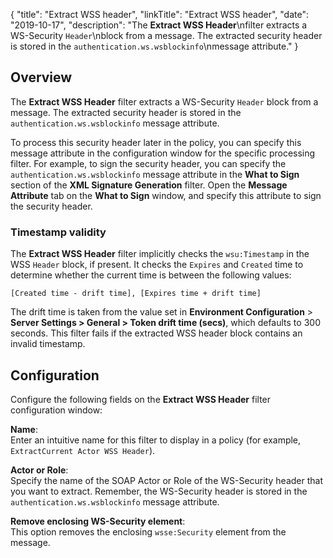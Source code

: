 {
"title": "Extract WSS header",
"linkTitle": "Extract WSS header",
"date": "2019-10-17",
"description": "The **Extract WSS Header**\\nfilter extracts a WS-Security `Header`\\nblock from a message. The extracted security header is stored in the `authentication.ws.wsblockinfo`\\nmessage attribute."
}
﻿
<div id="p_attributes_extract_wss_header_over">

Overview
--------

The **Extract WSS Header**
filter extracts a WS-Security `Header`
block from a message. The extracted security header is stored in the `authentication.ws.wsblockinfo`
message attribute.

To process this security header later in the policy, you can specify this message attribute in the configuration window for the specific processing filter. For example, to sign the security header, you can specify the `authentication.ws.wsblockinfo`
message attribute in the **What to Sign**
section of the **XML Signature Generation**
filter. Open the **Message Attribute**
tab on the **What to Sign**
window, and specify this attribute to sign the security header.

<div>

### Timestamp validity

The **Extract WSS Header**
filter implicitly checks the `wsu:Timestamp`
in the WSS `Header`
block, if present. It checks the `Expires`
and `Created`
time to determine whether the current time is between the following values:

    [Created time - drift time], [Expires time + drift time]

The drift time is taken from the value set in **Environment Configuration** > **Server Settings > General > Token drift time (secs)**, which defaults to 300 seconds. This filter fails if the extracted WSS header block contains an invalid timestamp.

</div>

</div>

<div id="p_attributes_extract_wss_header_conf">

Configuration
-------------

Configure the following fields on the **Extract WSS Header**
filter configuration window:

**Name**:\
Enter an intuitive name for this filter to display in a policy (for example, `ExtractCurrent Actor WSS Header`).

**Actor or Role**:\
Specify the name of the SOAP Actor or Role of the WS-Security header that you want to extract. Remember, the WS-Security header is stored in the `authentication.ws.wsblockinfo`
message attribute.

**Remove enclosing WS-Security element**:\
This option removes the enclosing `wsse:Security`
element from the message.

</div>
